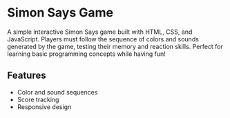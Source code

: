 # Simon Says Game
A simple interactive Simon Says game built with HTML, CSS, and JavaScript. Players must follow the sequence of colors and sounds generated by the game, testing their memory and reaction skills. Perfect for learning basic programming concepts while having fun!

## Features
- Color and sound sequences
- Score tracking
- Responsive design
